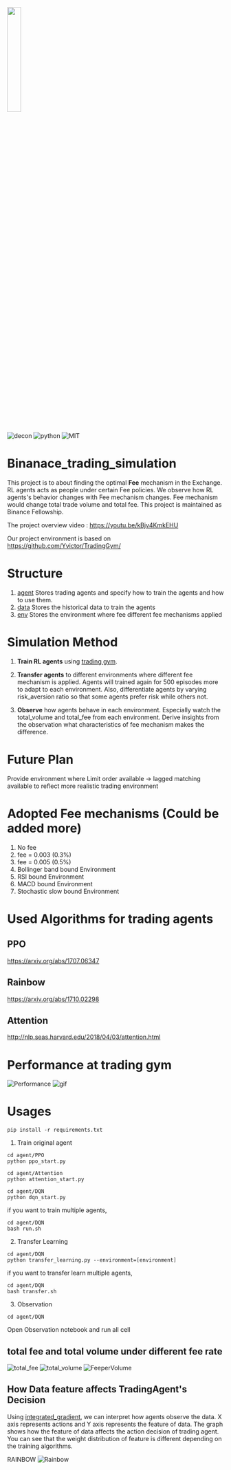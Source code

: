 <img src="figs/Decon.png" width="25%" height="25%">  

![decon](https://img.shields.io/badge/decon-blockchian-blue) ![python](https://img.shields.io/badge/python-3.6-critical) ![MIT](https://img.shields.io/badge/license-MIT-brightgreen)

# Binanace_trading_simulation
This project is to about finding the optimal __Fee__ mechanism in the Exchange. RL agents acts as people under certain Fee policies. We observe how RL agents's behavior changes with Fee mechanism changes. Fee mechanism would change total trade volume and total fee. This project is maintained as Binance Fellowship.

The project overview video : https://youtu.be/kBjv4KmkEHU

Our project environment is based on https://github.com/Yvictor/TradingGym/

# Structure
1. [agent](https://github.com/deconlabs/Binanace_trading_simulation/tree/master/agent)
    Stores trading agents and specify how to train the agents and how to use them. 
2. [data](https://github.com/deconlabs/Binanace_trading_simulation/tree/master/data)
    Stores the historical data to train the agents
3. [env](https://github.com/deconlabs/Binanace_trading_simulation/tree/master/env)
    Stores the environment where fee different fee mechanisms applied

# Simulation Method

 1. **Train RL agents** using [trading gym](https://github.com/Yvictor/TradingGym/). 


 2. **Transfer agents** to different environments where different fee mechanism is applied. 
 Agents will trained again for 500 episodes more to adapt to each environment. Also, differentiate agents by varying risk_aversion ratio so that some agents prefer risk while others not.
 3. **Observe** how agents behave in each environment. Especially watch the total_volume and total_fee from each environment. Derive insights from the observation what characteristics of fee mechanism makes the difference.


# Future Plan
Provide environment where Limit order available -> lagged matching available to reflect more realistic trading environment

# Adopted Fee mechanisms (Could be added more)
1. No fee
2. fee = 0.003 (0.3%)
3. fee = 0.005 (0.5%)
4. Bollinger band bound Environment
5. RSI bound Environment
6. MACD bound Environment
7. Stochastic slow bound Environment


# Used Algorithms for trading agents
## PPO
https://arxiv.org/abs/1707.06347
## Rainbow
https://arxiv.org/abs/1710.02298
## Attention
http://nlp.seas.harvard.edu/2018/04/03/attention.html

# Performance at trading gym
![Performance](figs/TradingAgentPerformance.png)
![gif](figs/ezgif.com-optimize.gif)


# Usages
```shell
pip install -r requirements.txt
```
1. Train original agent
```python3
cd agent/PPO
python ppo_start.py
```
```python3
cd agent/Attention
python attention_start.py
```
```python3
cd agent/DQN
python dqn_start.py
```
if you want to train multiple agents,
```shell
cd agent/DQN
bash run.sh
```
2. Transfer Learning
```python3
cd agent/DQN
python transfer_learning.py --environment=[environment]
```
if you want to transfer learn multiple agents,
```shell
cd agent/DQN
bash transfer.sh
```
3. Observation
```shell
cd agent/DQN
```
Open Observation notebook and run all cell

## total fee and total volume under different fee rate
![total_fee](figs/TotalFee.png)
![total_volume](figs/TotalVolume.png)
![FeeperVolume](figs/TotalFeeperVolume.png)

## How Data feature affects TradingAgent's Decision
Using [integrated_gradient](https://medium.com/@kartikeyabhardwaj98/integrated-gradients-for-deep-neural-networks-c114e3968eae), we can interpret how agents observe the data.
X axis represents actions and Y axis represents the feature of data. The graph shows how the feature of data affects the action decision of trading agent. You can see that the weight distribution of feature is different depending on the training algorithms.

RAINBOW
![Rainbow](figs/bollinger_IG.png)